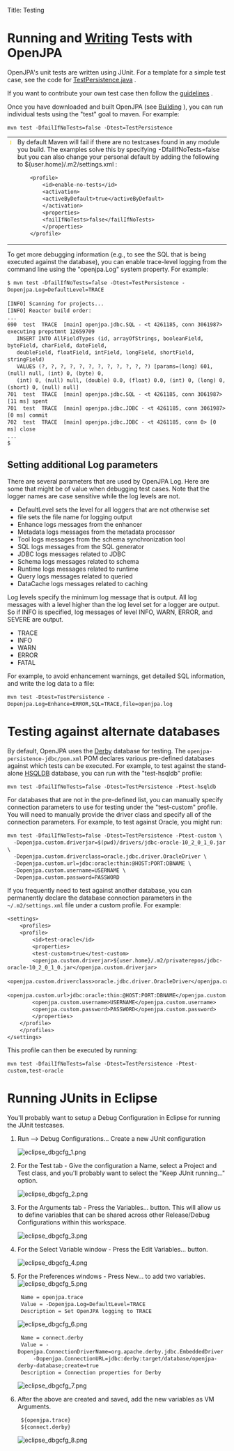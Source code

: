 Title: Testing

<a name="Testing"></a>


# Running and [Writing](writing-test-cases-for-openjpa.html) Tests with OpenJPA

OpenJPA's unit tests are written using JUnit. For a template for a simple
test case, see the code for [TestPersistence.java](http://svn.apache.org/viewvc/openjpa/trunk/openjpa-persistence-jdbc/src/test/java/org/apache/openjpa/persistence/simple/TestPersistence.java?view=markup)
.

If you want to contribute your own test case then follow the [guidelines](writing-test-cases-for-openjpa.html)
.

Once you have downloaded and built OpenJPA (see [Building](building.html)
), you can run individual tests using the "test" goal to maven. For
example:

    mvn test -DfailIfNoTests=false -Dtest=TestPersistence
    
 <table class="note"><tr>
  <td valign="top"> <IMG src="images/warning.gif" width="16" height="16" border="0">
  <td>By default Maven will fail if there are no testcases found in any
module you build. The examples solve this by specifying
-DfailIfNoTests=false but you can also change your personal default by
adding the following to ${user.home}/.m2/settings.xml :

 
    	<profile>
    	    <id>enable-no-tests</id>
    	    <activation>
    		<activeByDefault>true</activeByDefault>
    	    </activation>
    	    <properties>
    		<failIfNoTests>false</failIfNoTests>
    	    </properties>
    	</profile>
    	
 </tr></table>

To get more debugging information (e.g., to see the SQL that is being
executed against the database), you can enable trace-level logging from the
command line using the "openjpa.Log" system property. For example:

    $ mvn test -DfailIfNoTests=false -Dtest=TestPersistence -Dopenjpa.Log=DefaultLevel=TRACE
    
    [INFO] Scanning for projects...
    [INFO] Reactor build order: 
    ...
    690  test  TRACE  [main] openjpa.jdbc.SQL - <t 4261185, conn 3061987> executing prepstmnt 12659709 
       INSERT INTO AllFieldTypes (id, arrayOfStrings, booleanField, byteField, charField, dateField, 
       doubleField, floatField, intField, longField, shortField, stringField) 
       VALUES (?, ?, ?, ?, ?, ?, ?, ?, ?, ?, ?, ?) [params=(long) 601, (null) null, (int) 0, (byte) 0, 
       (int) 0, (null) null, (double) 0.0, (float) 0.0, (int) 0, (long) 0, (short) 0, (null) null]
    701  test  TRACE  [main] openjpa.jdbc.SQL - <t 4261185, conn 3061987> [11 ms] spent
    701  test  TRACE  [main] openjpa.jdbc.JDBC - <t 4261185, conn 3061987> [0 ms] commit
    702  test  TRACE  [main] openjpa.jdbc.JDBC - <t 4261185, conn 0> [0 ms] close
    ...
    $

<a name="Testing-SettingadditionalLogparameters"></a>

## Setting additional Log parameters

There are several parameters that are used by OpenJPA Log. Here are some
that might be of value when debugging test cases. Note that the logger
names are case sensitive while the log levels are not.

* DefaultLevel sets the level for all loggers that are not otherwise set
* file sets the file name for logging output
* Enhance logs messages from the enhancer
* Metadata logs messages from the metadata processor
* Tool logs messages from the schema synchronization tool
* SQL logs messages from the SQL generator
* JDBC logs messages related to JDBC
* Schema logs messages related to schema
* Runtime logs messages related to runtime
* Query logs messages related to queried
* DataCache logs messages related to caching

Log levels specify the minimum log message that is output. All log messages
with a level higher than the log level set for a logger are output. So if
INFO is specified, log messages of level INFO, WARN, ERROR, and SEVERE are
output.

* TRACE
* INFO
* WARN
* ERROR
* FATAL

For example, to avoid enhancement warnings, get detailed SQL information,
and write the log data to a file:

    mvn test -Dtest=TestPersistence -Dopenjpa.Log=Enhance=ERROR,SQL=TRACE,file=openjpa.log
    
# Testing against alternate databases
    
By default, OpenJPA uses the [Derby](http://db.apache.org/derby/)
database for testing. The `openjpa-persistence-jdbc/pom.xml` POM
declares various pre-defined databases against which tests can be executed.
For example, to test against the stand-alone [HSQLDB](http://hsqldb.org/)
 database, you can run with the "test-hsqldb" profile:
    
    mvn test -DfailIfNoTests=false -Dtest=TestPersistence -Ptest-hsqldb

For databases that are not in the pre-defined list, you can manually
specify connection parameters to use for testing under the "test-custom"
profile. You will need to manually provide the driver class and specify all
of the connection parameters. For example, to test against Oracle, you
might run:


    mvn test -DfailIfNoTests=false -Dtest=TestPersistence -Ptest-custom \
      -Dopenjpa.custom.driverjar=$(pwd)/drivers/jdbc-oracle-10_2_0_1_0.jar \
      -Dopenjpa.custom.driverclass=oracle.jdbc.driver.OracleDriver \
      -Dopenjpa.custom.url=jdbc:oracle:thin:@HOST:PORT:DBNAME \
      -Dopenjpa.custom.username=USERNAME \
      -Dopenjpa.custom.password=PASSWORD


If you frequently need to test against another database, you can
permanently declare the database connection parameters in the
`~/.m2/settings.xml` file under a custom profile. For example:


    <settings>
        <profiles>
    	<profile>
    	    <id>test-oracle</id>
    	    <properties>
    		<test-custom>true</test-custom>    	       
            <openjpa.custom.driverjar>${user.home}/.m2/privaterepos/jdbc-oracle-10_2_0_1_0.jar</openjpa.custom.driverjar>
            <openjpa.custom.driverclass>oracle.jdbc.driver.OracleDriver</openjpa.custom.driverclass>    	       
            <openjpa.custom.url>jdbc:oracle:thin:@HOST:PORT:DBNAME</openjpa.custom.url>
    		<openjpa.custom.username>USERNAME</openjpa.custom.username>
    		<openjpa.custom.password>PASSWORD</openjpa.custom.password>
    	    </properties>
    	</profile>
        </profiles>
    </settings>


This profile can then be executed by running:

    mvn test -DfailIfNoTests=false -Dtest=TestPersistence -Ptest-custom,test-oracle

<a name="Testing-RunningJUnitsinEclipse"></a>

# Running JUnits in Eclipse

You'll probably want to setup a Debug Configuration in Eclipse for running
the JUnit testcases.

1. Run --> Debug Configurations...  Create a new JUnit configuration

    ![eclipse_dbgcfg_1.png](images/eclipse_dbgcfg_1.png)

1. For the Test tab - Give the configuration a Name, select a Project and
Test class, and you'll probably want to select the "Keep JUnit running..."
option.

    ![eclipse_dbgcfg_2.png](images/eclipse_dbgcfg_2.png)

1. For the Arguments tab - Press the Variables... button. This will allow us
to define variables that can be shared across other Release/Debug
Configurations within this workspace.

    ![eclipse_dbgcfg_3.png](images/eclipse_dbgcfg_3.png)

1. For the Select Variable window - Press the Edit Variables... button.

    ![eclipse_dbgcfg_4.png](images/eclipse_dbgcfg_4.png)

1. For the Preferences windows - Press New... to add two variables.
    ![eclipse_dbgcfg_5.png](images/eclipse_dbgcfg_5.png)

        Name = openjpa.trace
        Value = -Dopenjpa.Log=DefaultLevel=TRACE
        Description = Set OpenJPA logging to TRACE

    ![eclipse_dbgcfg_6.png](images/eclipse_dbgcfg_6.png)

        Name = connect.derby
        Value = -Dopenjpa.ConnectionDriverName=org.apache.derby.jdbc.EmbeddedDriver
            -Dopenjpa.ConnectionURL=jdbc:derby:target/database/openjpa-derby-database;create=true
        Description = Connection properties for Derby

    ![eclipse_dbgcfg_7.png](images/eclipse_dbgcfg_7.png)

1. After the above are created and saved, add the new variables as VM Arguments.

        ${openjpa.trace}
        ${connect.derby}

    ![eclipse_dbgcfg_8.png](images/eclipse_dbgcfg_8.png)
